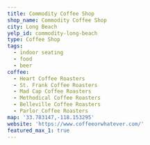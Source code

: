 ```yaml
---
title: Commodity Coffee Shop
shop_name: Commodity Coffee Shop
city: Long Beach
yelp_id: commodity-long-beach
type: Coffee Shop
tags:
  - indoor seating
  - food
  - beer
coffee:
  - Heart Coffee Roasters
  - St. Frank Coffee Roasters
  - Mad Cap Coffee Roasters
  - Methodical Coffee Roasters
  - Belleville Coffee Roasters
  - Parlor Coffee Roasters
map: '33.783147,-118.153295'
website: 'https://www.coffeeorwhatever.com/'
featured_max_1: true
---
```



